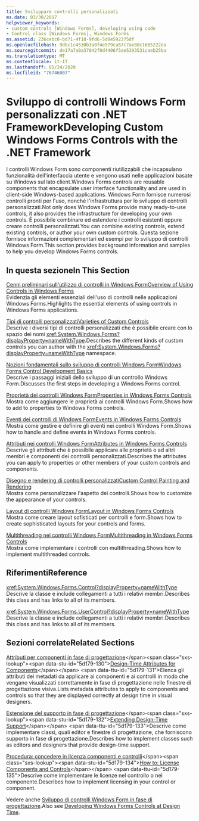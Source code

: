 ```yaml
---
title: Sviluppare controlli personalizzati
ms.date: 03/30/2017
helpviewer_keywords:
- custom controls [Windows Forms], developing using code
- Control class [Windows Forms], Windows Forms
ms.assetid: 236cebc0-bd71-4f18-9fd6-5d0e592375df
ms.openlocfilehash: 9dbc1c4530b3a0f4e579ca67c7ae88c1685222ea
ms.sourcegitcommit: de17a7a0a37042f0d4406f5ae5393531caeb25ba
ms.translationtype: MT
ms.contentlocale: it-IT
ms.lasthandoff: 01/24/2020
ms.locfileid: "76746007"
---
```

# <a name="developing-custom-windows-forms-controls-with-the-net-framework"></a><span data-ttu-id="5d179-102">Sviluppo di controlli Windows Form personalizzati con .NET Framework</span><span class="sxs-lookup"><span data-stu-id="5d179-102">Developing Custom Windows Forms Controls with the .NET Framework</span></span>
<span data-ttu-id="5d179-103">I controlli Windows Form sono componenti riutilizzabili che incapsulano funzionalità dell'interfaccia utente e vengono usati nelle applicazioni basate su Windows sul lato client.</span><span class="sxs-lookup"><span data-stu-id="5d179-103">Windows Forms controls are reusable components that encapsulate user interface functionality and are used in client-side Windows-based applications.</span></span> <span data-ttu-id="5d179-104">Windows Form fornisce numerosi controlli pronti per l'uso, nonché l'infrastruttura per lo sviluppo di controlli personalizzati.</span><span class="sxs-lookup"><span data-stu-id="5d179-104">Not only does Windows Forms provide many ready-to-use controls, it also provides the infrastructure for developing your own controls.</span></span> <span data-ttu-id="5d179-105">È possibile combinare ed estendere i controlli esistenti oppure creare controlli personalizzati.</span><span class="sxs-lookup"><span data-stu-id="5d179-105">You can combine existing controls, extend existing controls, or author your own custom controls.</span></span> <span data-ttu-id="5d179-106">Questa sezione fornisce informazioni complementari ed esempi per lo sviluppo di controlli Windows Form.</span><span class="sxs-lookup"><span data-stu-id="5d179-106">This section provides background information and samples to help you develop Windows Forms controls.</span></span>  
  
## <a name="in-this-section"></a><span data-ttu-id="5d179-107">In questa sezione</span><span class="sxs-lookup"><span data-stu-id="5d179-107">In This Section</span></span>  
 [<span data-ttu-id="5d179-108">Cenni preliminari sull'utilizzo di controlli in Windows Form</span><span class="sxs-lookup"><span data-stu-id="5d179-108">Overview of Using Controls in Windows Forms</span></span>](overview-of-using-controls-in-windows-forms.md)  
 <span data-ttu-id="5d179-109">Evidenzia gli elementi essenziali dell'uso di controlli nelle applicazioni Windows Forms.</span><span class="sxs-lookup"><span data-stu-id="5d179-109">Highlights the essential elements of using controls in Windows Forms applications.</span></span>  
  
 [<span data-ttu-id="5d179-110">Tipi di controlli personalizzati</span><span class="sxs-lookup"><span data-stu-id="5d179-110">Varieties of Custom Controls</span></span>](varieties-of-custom-controls.md)  
 <span data-ttu-id="5d179-111">Descrive i diversi tipi di controlli personalizzati che è possibile creare con lo spazio dei nomi <xref:System.Windows.Forms?displayProperty=nameWithType>.</span><span class="sxs-lookup"><span data-stu-id="5d179-111">Describes the different kinds of custom controls you can author with the <xref:System.Windows.Forms?displayProperty=nameWithType> namespace.</span></span>  
  
 [<span data-ttu-id="5d179-112">Nozioni fondamentali sullo sviluppo di controlli Windows Form</span><span class="sxs-lookup"><span data-stu-id="5d179-112">Windows Forms Control Development Basics</span></span>](windows-forms-control-development-basics.md)  
 <span data-ttu-id="5d179-113">Descrive i passaggi iniziali dello sviluppo di un controllo Windows Form.</span><span class="sxs-lookup"><span data-stu-id="5d179-113">Discusses the first steps in developing a Windows Forms control.</span></span>  
  
 [<span data-ttu-id="5d179-114">Proprietà dei controlli Windows Form</span><span class="sxs-lookup"><span data-stu-id="5d179-114">Properties in Windows Forms Controls</span></span>](properties-in-windows-forms-controls.md)  
 <span data-ttu-id="5d179-115">Mostra come aggiungere le proprietà ai controlli Windows Form.</span><span class="sxs-lookup"><span data-stu-id="5d179-115">Shows how to add to properties to Windows Forms controls.</span></span>  
  
 [<span data-ttu-id="5d179-116">Eventi dei controlli di Windows Form</span><span class="sxs-lookup"><span data-stu-id="5d179-116">Events in Windows Forms Controls</span></span>](events-in-windows-forms-controls.md)  
 <span data-ttu-id="5d179-117">Mostra come gestire e definire gli eventi nei controlli Windows Form.</span><span class="sxs-lookup"><span data-stu-id="5d179-117">Shows how to handle and define events in Windows Forms controls.</span></span>  
  
 [<span data-ttu-id="5d179-118">Attributi nei controlli Windows Form</span><span class="sxs-lookup"><span data-stu-id="5d179-118">Attributes in Windows Forms Controls</span></span>](attributes-in-windows-forms-controls.md)  
 <span data-ttu-id="5d179-119">Descrive gli attributi che è possibile applicare alle proprietà o ad altri membri e componenti dei controlli personalizzati.</span><span class="sxs-lookup"><span data-stu-id="5d179-119">Describes the attributes you can apply to properties or other members of your custom controls and components.</span></span>  
  
 [<span data-ttu-id="5d179-120">Disegno e rendering di controlli personalizzati</span><span class="sxs-lookup"><span data-stu-id="5d179-120">Custom Control Painting and Rendering</span></span>](custom-control-painting-and-rendering.md)  
 <span data-ttu-id="5d179-121">Mostra come personalizzare l'aspetto dei controlli.</span><span class="sxs-lookup"><span data-stu-id="5d179-121">Shows how to customize the appearance of your controls.</span></span>  
  
 [<span data-ttu-id="5d179-122">Layout di controlli Windows Form</span><span class="sxs-lookup"><span data-stu-id="5d179-122">Layout in Windows Forms Controls</span></span>](layout-in-windows-forms-controls.md)  
 <span data-ttu-id="5d179-123">Mostra come creare layout sofisticati per controlli e form.</span><span class="sxs-lookup"><span data-stu-id="5d179-123">Shows how to create sophisticated layouts for your controls and forms.</span></span>  
  
 [<span data-ttu-id="5d179-124">Multithreading nei controlli Windows Form</span><span class="sxs-lookup"><span data-stu-id="5d179-124">Multithreading in Windows Forms Controls</span></span>](multithreading-in-windows-forms-controls.md)  
 <span data-ttu-id="5d179-125">Mostra come implementare i controlli con multithreading.</span><span class="sxs-lookup"><span data-stu-id="5d179-125">Shows how to implement multithreaded controls.</span></span>  
  
## <a name="reference"></a><span data-ttu-id="5d179-126">Riferimenti</span><span class="sxs-lookup"><span data-stu-id="5d179-126">Reference</span></span>  
 <xref:System.Windows.Forms.Control?displayProperty=nameWithType>  
 <span data-ttu-id="5d179-127">Descrive la classe e include collegamenti a tutti i relativi membri.</span><span class="sxs-lookup"><span data-stu-id="5d179-127">Describes this class and has links to all of its members.</span></span>  
  
 <xref:System.Windows.Forms.UserControl?displayProperty=nameWithType>  
 <span data-ttu-id="5d179-128">Descrive la classe e include collegamenti a tutti i relativi membri.</span><span class="sxs-lookup"><span data-stu-id="5d179-128">Describes this class and has links to all of its members.</span></span>  
  
## <a name="related-sections"></a><span data-ttu-id="5d179-129">Sezioni correlate</span><span class="sxs-lookup"><span data-stu-id="5d179-129">Related Sections</span></span>  
 <span data-ttu-id="5d179-130">[Attributi per componenti in fase di progettazione](https://docs.microsoft.com/previous-versions/visualstudio/visual-studio-2013/tk67c2t8(v=vs.120))</span><span class="sxs-lookup"><span data-stu-id="5d179-130">[Design-Time Attributes for Components](https://docs.microsoft.com/previous-versions/visualstudio/visual-studio-2013/tk67c2t8(v=vs.120))</span></span>  
 <span data-ttu-id="5d179-131">Elenca gli attributi dei metadati da applicare ai componenti e ai controlli in modo che vengano visualizzati correttamente in fase di progettazione nelle finestre di progettazione visiva.</span><span class="sxs-lookup"><span data-stu-id="5d179-131">Lists metadata attributes to apply to components and controls so that they are displayed correctly at design time in visual designers.</span></span>  
  
 <span data-ttu-id="5d179-132">[Estensione del supporto in fase di progettazione](https://docs.microsoft.com/previous-versions/visualstudio/visual-studio-2013/37899azc(v=vs.120))</span><span class="sxs-lookup"><span data-stu-id="5d179-132">[Extending Design-Time Support](https://docs.microsoft.com/previous-versions/visualstudio/visual-studio-2013/37899azc(v=vs.120))</span></span>  
 <span data-ttu-id="5d179-133">Descrive come implementare classi, quali editor e finestre di progettazione, che forniscono supporto in fase di progettazione.</span><span class="sxs-lookup"><span data-stu-id="5d179-133">Describes how to implement classes such as editors and designers that provide design-time support.</span></span>  
  
 <span data-ttu-id="5d179-134">[Procedura: concedere in licenza componenti e controlli](https://docs.microsoft.com/previous-versions/visualstudio/visual-studio-2013/fe8b1eh9(v=vs.120))</span><span class="sxs-lookup"><span data-stu-id="5d179-134">[How to: License Components and Controls](https://docs.microsoft.com/previous-versions/visualstudio/visual-studio-2013/fe8b1eh9(v=vs.120))</span></span>  
 <span data-ttu-id="5d179-135">Descrive come implementare le licenze nel controllo o nel componente.</span><span class="sxs-lookup"><span data-stu-id="5d179-135">Describes how to implement licensing in your control or component.</span></span>  
  
 <span data-ttu-id="5d179-136">Vedere anche [Sviluppo di controlli Windows Form in fase di progettazione](developing-windows-forms-controls-at-design-time.md).</span><span class="sxs-lookup"><span data-stu-id="5d179-136">Also see [Developing Windows Forms Controls at Design Time](developing-windows-forms-controls-at-design-time.md).</span></span>
